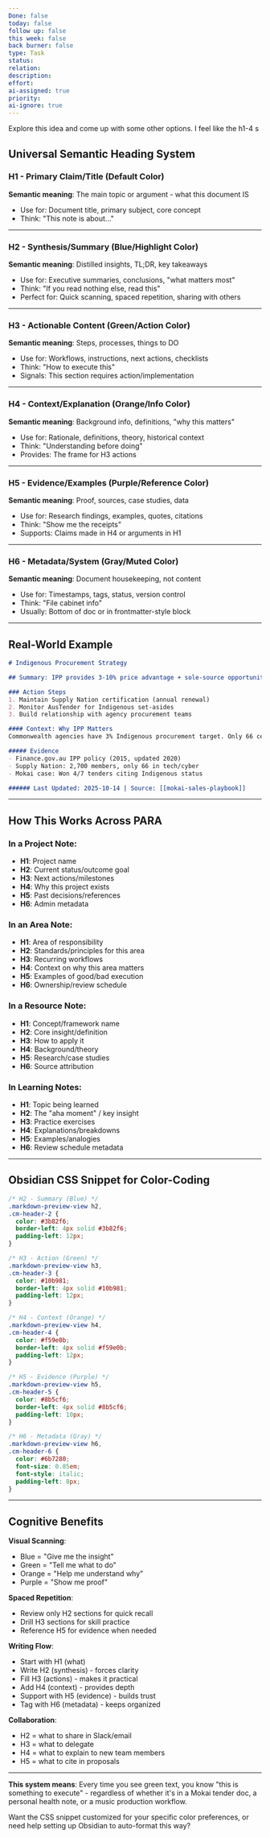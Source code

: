 ```yaml
---
Done: false
today: false
follow up: false
this week: false
back burner: false
type: Task
status:
relation:
description:
effort:
ai-assigned: true
priority:
ai-ignore: true
---
```

Explore this idea and come up with some other options. I feel like the h1-4 s
## Universal Semantic Heading System

### H1 - **Primary Claim/Title** (Default Color)
**Semantic meaning**: The main topic or argument - what this document IS
- Use for: Document title, primary subject, core concept
- Think: "This note is about..."

---

### H2 - **Synthesis/Summary** (Blue/Highlight Color)
**Semantic meaning**: Distilled insights, TL;DR, key takeaways
- Use for: Executive summaries, conclusions, "what matters most"
- Think: "If you read nothing else, read this"
- Perfect for: Quick scanning, spaced repetition, sharing with others

---

### H3 - **Actionable Content** (Green/Action Color)
**Semantic meaning**: Steps, processes, things to DO
- Use for: Workflows, instructions, next actions, checklists
- Think: "How to execute this"
- Signals: This section requires action/implementation

---

### H4 - **Context/Explanation** (Orange/Info Color)
**Semantic meaning**: Background info, definitions, "why this matters"
- Use for: Rationale, definitions, theory, historical context
- Think: "Understanding before doing"
- Provides: The frame for H3 actions

---

### H5 - **Evidence/Examples** (Purple/Reference Color)
**Semantic meaning**: Proof, sources, case studies, data
- Use for: Research findings, examples, quotes, citations
- Think: "Show me the receipts"
- Supports: Claims made in H4 or arguments in H1

---

### H6 - **Metadata/System** (Gray/Muted Color)
**Semantic meaning**: Document housekeeping, not content
- Use for: Timestamps, tags, status, version control
- Think: "File cabinet info"
- Usually: Bottom of doc or in frontmatter-style block

---

## Real-World Example

```markdown
# Indigenous Procurement Strategy

## Summary: IPP provides 3-10% price advantage + sole-source opportunities up to $200k

### Action Steps
1. Maintain Supply Nation certification (annual renewal)
2. Monitor AusTender for Indigenous set-asides
3. Build relationship with agency procurement teams

#### Context: Why IPP Matters
Commonwealth agencies have 3% Indigenous procurement target. Only 66 certified Indigenous tech vendors exist, creating undersupply.

##### Evidence
- Finance.gov.au IPP policy (2015, updated 2020)
- Supply Nation: 2,700 members, only 66 in tech/cyber
- Mokai case: Won 4/7 tenders citing Indigenous status

###### Last Updated: 2025-10-14 | Source: [[mokai-sales-playbook]]
```

---

## How This Works Across PARA

### In a Project Note:
- **H1**: Project name
- **H2**: Current status/outcome goal
- **H3**: Next actions/milestones
- **H4**: Why this project exists
- **H5**: Past decisions/references
- **H6**: Admin metadata

### In an Area Note:
- **H1**: Area of responsibility
- **H2**: Standards/principles for this area
- **H3**: Recurring workflows
- **H4**: Context on why this area matters
- **H5**: Examples of good/bad execution
- **H6**: Ownership/review schedule

### In a Resource Note:
- **H1**: Concept/framework name
- **H2**: Core insight/definition
- **H3**: How to apply it
- **H4**: Background/theory
- **H5**: Research/case studies
- **H6**: Source attribution

### In Learning Notes:
- **H1**: Topic being learned
- **H2**: The "aha moment" / key insight
- **H3**: Practice exercises
- **H4**: Explanations/breakdowns
- **H5**: Examples/analogies
- **H6**: Review schedule metadata

---

## Obsidian CSS Snippet for Color-Coding

```css
/* H2 - Summary (Blue) */
.markdown-preview-view h2,
.cm-header-2 {
  color: #3b82f6;
  border-left: 4px solid #3b82f6;
  padding-left: 12px;
}

/* H3 - Action (Green) */
.markdown-preview-view h3,
.cm-header-3 {
  color: #10b981;
  border-left: 4px solid #10b981;
  padding-left: 12px;
}

/* H4 - Context (Orange) */
.markdown-preview-view h4,
.cm-header-4 {
  color: #f59e0b;
  border-left: 4px solid #f59e0b;
  padding-left: 12px;
}

/* H5 - Evidence (Purple) */
.markdown-preview-view h5,
.cm-header-5 {
  color: #8b5cf6;
  border-left: 4px solid #8b5cf6;
  padding-left: 10px;
}

/* H6 - Metadata (Gray) */
.markdown-preview-view h6,
.cm-header-6 {
  color: #6b7280;
  font-size: 0.85em;
  font-style: italic;
  padding-left: 8px;
}
```

---

## Cognitive Benefits

**Visual Scanning**:
- Blue = "Give me the insight"
- Green = "Tell me what to do"
- Orange = "Help me understand why"
- Purple = "Show me proof"

**Spaced Repetition**:
- Review only H2 sections for quick recall
- Drill H3 sections for skill practice
- Reference H5 for evidence when needed

**Writing Flow**:
- Start with H1 (what)
- Write H2 (synthesis) - forces clarity
- Fill H3 (actions) - makes it practical
- Add H4 (context) - provides depth
- Support with H5 (evidence) - builds trust
- Tag with H6 (metadata) - keeps organized

**Collaboration**:
- H2 = what to share in Slack/email
- H3 = what to delegate
- H4 = what to explain to new team members
- H5 = what to cite in proposals

---

**This system means**: Every time you see green text, you know "this is something to execute" - regardless of whether it's in a Mokai tender doc, a personal health note, or a music production workflow.

Want the CSS snippet customized for your specific color preferences, or need help setting up Obsidian to auto-format this way?
